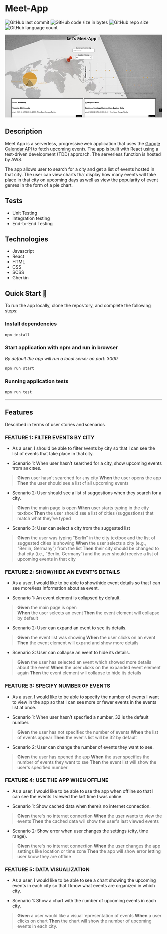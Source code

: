 # Meet-App

<img alt="GitHub last commit" src="https://img.shields.io/github/last-commit/paulinemarg/meet-app"> <img alt="GitHub code size in bytes" src="https://img.shields.io/github/languages/code-size/paulinemarg/meet-app?color=green"> <img alt="GitHub repo size" src="https://img.shields.io/github/repo-size/paulinemarg/meet-app?color=yellow"> <img alt="GitHub language count" src="https://img.shields.io/github/languages/count/paulinemarg/meet-app?style=plastic">

![Meet](/meet.jpg)

## Description

Meet App is a serverless, progressive web application that uses the [Google Calendar API](https://developers.google.com/calendar) to fetch upcoming events. The app is built with React using a test-driven development (TDD) approach. The serverless function is hosted by AWS.

The app allows user to search for a city and get a list of events hosted in that city. The user can view charts that display how many events will take place in that city on upcoming days as well as view the popularity of event genres in the form of a pie chart.

## Tests
* Unit Testing 
* Integration testing 
* End-to-End Testing

## Technologies
* Javascript
* React
* HTML
* CSS
* SCSS
* Gherkin

## Quick Start 🚀

To run the app locally, clone the repository, and complete the following steps:

### Install dependencies

```bash
npm install
```

### Start application with npm and run in browser

_By default the app will run a local server on port: 3000_

```bash
npm run start
```

### Running application tests

```bash
npm run test
```

---

## Features

Described in terms of user stories and scenarios

### FEATURE 1: FILTER EVENTS BY CITY
- As a user, I should be able to filter events by city so that I can see the list of events that take place in that city.
* Scenario 1: When user hasn’t searched for a city, show upcoming events from all cities.
>**Given** user hasn’t searched for any city
>**When** the user opens the app
>**Then** the user should see a list of all upcoming events
* Scenario 2: User should see a list of suggestions when they search for a city.
>**Given** the main page is open
>**When** user starts typing in the city textbox
>**Then** the user should see a list of cities (suggestions) that match what they’ve typed
* Scenario 3: User can select a city from the suggested list
>**Given** the user was typing “Berlin” in the city textbox and the list of suggested cities is showing
>**When** the user selects a city (e.g., “Berlin, Germany”) from the list
>**Then** their city should be changed to that city (i.e., “Berlin, Germany”) and the user should receive a list of upcoming events in that city

### FEATURE 2: SHOW/HIDE AN EVENT’S DETAILS
- As a user, I would like to be able to show/hide event details so that I can see more/less information about an event.
* Scenario 1: An event element is collapsed by default.
>**Given** the main page is open  
>**When** the user selects an event 
>**Then** the event element will collapse by default
* Scenario 2: User can expand an event to see its details.
>**Given** the event list was showing
>**When** the user clicks on an event
>**Then** the event element will expand and show more details
* Scenario 3: User can collapse an event to hide its details.
>**Given** the user has selected an event which showed more details about the event
>**When** the user clicks on the expanded event element again
>**Then** the event element will collapse to hide its details

### FEATURE 3: SPECIFY NUMBER OF EVENTS
- As a user, I would like to be able to specify the number of events I want to view in the app so that I can see more or fewer events in the events list at once.
* Scenario 1: When user hasn’t specified a number, 32 is the default number.
>**Given** the user has not specified the number of events
>**When** the list of events appear 
>**Then** the events list will be 32 by default
* Scenario 2: User can change the number of events they want to see.
>**Given** the user has opened the app
>**When** the user specifies the number of events they want to see
>**Then** the event list will show the user's specified number

### FEATURE 4: USE THE APP WHEN OFFLINE
- As a user, I would like to be able to use the app when offline so that I can see the events I viewed the last time I was online.
* Scenario 1: Show cached data when there’s no internet connection.
>**Given** there's no internet connection
>**When** the user wants to view the events 
>**Then** the cached data will show the user's last viewed events
* Scenario 2: Show error when user changes the settings (city, time range).
>**Given** there's no internet connection
>**When** the user changes the app settings like location or time zone
>**Then** the app will show error letting user know they are offline

### FEATURE 5: DATA VISUALIZATION
- As a user, I would like to be able to see a chart showing the upcoming events in each city so that I know what events are organized in which city.
* Scenario 1: Show a chart with the number of upcoming events in each city.
>**Given** a user would like a visual representation of events
>**When** a user clicks on chart
>**Then** the chart will show the number of upcoming events in each city.
